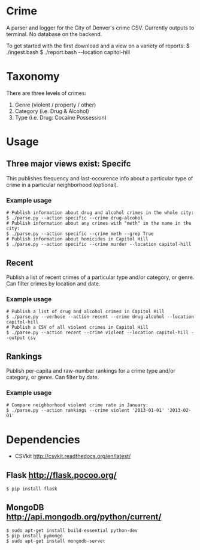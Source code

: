 Crime
=====
A parser and logger for the City of Denver's crime CSV. Currently outputs to terminal. No database on the backend.

To get started with the first download and a view on a variety of reports:
    $ ./ingest.bash
    $ ./report.bash --location capitol-hill

Taxonomy
========
There are three levels of crimes: 

1. Genre (violent / property / other)
2. Category (i.e. Drug & Alcohol)
3. Type (i.e. Drug: Cocaine Possession)

Usage
=====
Three major views exist:
Specifc
-------
This publishes frequency and last-occurence info about a particular type of crime in a particular neighborhood (optional).
### Example usage
    # Publish information about drug and alcohol crimes in the whole city:
    $ ./parse.py --action specific --crime drug-alcohol
    # Publish information about any crimes with "meth" in the name in the city:
    $ ./parse.py --action specific --crime meth --grep True 
    # Publish information about homicides in Capitol Hill
    $ ./parse.py --action specific --crime murder --location capitol-hill

Recent
------
Publish a list of recent crimes of a particular type and/or category, or genre. Can filter crimes by location and date.
### Example usage
    # Publish a list of drug and alcohol crimes in Capitol Hill
    $ ./parse.py --verbose --action recent --crime drug-alcohol --location capitol-hill
    # Publish a CSV of all violent crimes in Capitol Hill
    $ ./parse.py --action recent --crime violent --location capitol-hill --output csv

Rankings
--------
Publish per-capita and raw-number rankings for a crime type and/or category, or genre. Can filter by date.
### Example usage
    # Compare neighborhood violent crime rate in January:
    $ ./parse.py --action rankings --crime violent '2013-01-01' '2013-02-01'

Dependencies
============
* CSVkit http://csvkit.readthedocs.org/en/latest/
## Flask http://flask.pocoo.org/
    $ pip install flask
## MongoDB http://api.mongodb.org/python/current/
    $ sudo apt-get install build-essential python-dev
    $ pip install pymongo
    $ sudo apt-get install mongodb-server

